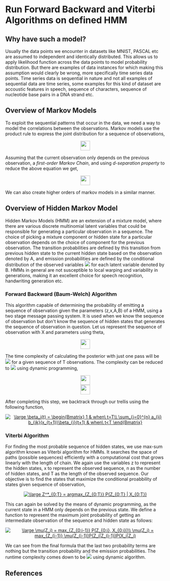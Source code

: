 # Run Forward Backward and Viterbi Algorithms on defined HMM

## Why have such a model?
Usually the data points we encounter in datasets like MNIST, PASCAL etc are assumed to independent and identically distributed. This allows us to apply likelihood function across the data points to model probability distribution. But there are examples of data instances for which making this assumption would clearly be wrong, more specifically time series data points. Time series data is sequential in nature and not all examples of sequential data are time series, some examples for this kind of dataset are accoustic features in speech, sequence of characters, sequence of nucleotide base pairs in a DNA strand etc. 

## Overview of Markov Models
To exploit the sequential patterns that occur in the data, we need a way to model the correlations between the observations. Markov models use the product rule to express the joint distribution for a sequence of observations, 
<br>
<p align= "center">
<img src="https://render.githubusercontent.com/render/math?math=P(x_1, x_2, ..., x_n) = \Pi^n_{i=2} \ p(x_i\ |\ x_1,..., x_{i-1}) " height="30">
</p>
Assuming that the current observation only depends on the previous observation, a <i>first-order Markov Chain</i>, and using <i>d-separation property</i> to reduce the above equation we get, 
<br>
<p align= "center">
<img src="https://render.githubusercontent.com/render/math?math=P(x_1, x_2, ..., x_n) = p(x_1) \Pi^n_{i=2} p(x_i\ |\ x_{i-1}) " height="30">
</p>
We can also create higher orders of markov models in a similar manner.

## Overview of Hidden Markov Model 
Hidden Markov Models (HMM) are an extension of a mixture model, where there are various discrete multinomial latent variables that could be responsible for generating a particular observation in a sequence. The choice of picking a mixture component or hidden state for a particular observation depends on the choice of component for the previous observation. The transition probabilities are defined by this transition from previous hidden state to the current hidden state based on the observation denoted by A, and emission probabilities are defined by the conditional distribution of the observed variables <img src="https://render.githubusercontent.com/render/math?math=p(x_n|z_n,\phi)"> for each latent variable denoted by B. HMMs in general are not susceptible to local warping and variability in generations, making it an excellent choice for speech recognition, handwriting generation etc. 

### Forward Backward (Baum-Welch) Algorithm 
This algorithm capable of determining the probability of emitting a sequence of observation given the parameters (z,x,A,B) of a HMM, using a two stage message passing system. It is used when we know the sequence of observation but don't know the sequence of hidden states that generates the sequence of observation in question. Let us represent the sequence of observation with X and parameters using theta,

<p align= "center">
<img src="https://render.githubusercontent.com/render/math?math=P(X^T\ |\ \theta) = \Sigma_{n^T}\ p(X^T, Z^T)" height="30">
</p>
The time complexity of calculating the posterior with just one pass will be <img src="https://render.githubusercontent.com/render/math?math=O(n^T.T)"> for a given sequence of T observations. The complexity can be reduced to <img src="https://render.githubusercontent.com/render/math?math=O(n^2.T)"> using dynamic programming, 
<p align= "center">
<img src="https://render.githubusercontent.com/render/math?math=\alpha_j(t) = p(x_1,....x_t, z_t = j)" height="30">
  <br>
<img src="https://render.githubusercontent.com/render/math?math=\alpha_j(t%2B1) = b_{jk}(x_{t%2B1}) \Sigma^n_{i=1} \ a_{ij}\alpha_i(t)" height="30">  
</p>
After completing this step, we backtrack through our trellis using the following function, 
<p align= "center">
<a href="https://www.codecogs.com/eqnedit.php?latex=\large&space;\beta_i(t)&space;=&space;\begin{Bmatrix}&space;1&space;&&space;when\&space;t=T\\&space;\sum_{j=0}^{n}&space;a_{ij}&space;b_{jk}(x_{t&plus;1})\beta_{j}(t&plus;1)&space;&&space;when\&space;t<T&space;\end{Bmatrix}" target="_blank"><img src="https://latex.codecogs.com/gif.latex?\large&space;\beta_i(t)&space;=&space;\begin{Bmatrix}&space;1&space;&&space;when\&space;t=T\\&space;\sum_{j=0}^{n}&space;a_{ij}&space;b_{jk}(x_{t&plus;1})\beta_{j}(t&plus;1)&space;&&space;when\&space;t<T&space;\end{Bmatrix}" title="\large \beta_i(t) = \begin{Bmatrix} 1 & when\ t=T\\ \sum_{j=0}^{n} a_{ij} b_{jk}(x_{t+1})\beta_{j}(t+1) & when\ t<T \end{Bmatrix}" /></a>
</p>

### Viterbi Algorithm
For finding the most probable sequence of hidden states, we use max-sum algorithm known as Viterbi algorithm for HMMs. It searches the space of paths (possible sequences) efficiently with a computational cost that grows linearly with the length of chain. We again use the variables z to represent the hidden states, x to represent the observed sequence, n as the number of hidden states, and T as the length of the observed sequence. Our objective is to find the states that maximize the conditional proabbility of states given sequence of observation, 
<br>

<p align= "center">
  <a href="https://www.codecogs.com/eqnedit.php?latex=\large&space;Z^*_{0:T}&space;=&space;argmax_{Z_{0:T}}&space;P(Z_{0:T}&space;|&space;X_{0:T})" target="_blank"><img src="https://latex.codecogs.com/gif.latex?\large&space;Z^*_{0:T}&space;=&space;argmax_{Z_{0:T}}&space;P(Z_{0:T}&space;|&space;X_{0:T})" title="\large Z^*_{0:T} = argmax_{Z_{0:T}} P(Z_{0:T} | X_{0:T})" /></a>
</p>

This can again be solved by the means of dynamic programming, as the current state in a HMM only depends on the previous state. We define a function to represent the maximum joint probability of getting an intermediate observation of the sequence and hidden state as follows:
<p align= "center">
<a href="https://www.codecogs.com/eqnedit.php?latex=\large&space;\mu(Z_i)&space;=&space;max_{Z_{0:i-1}}&space;P(Z_{0:i},&space;X_{0:i})\\&space;\mu(Z_i)&space;=&space;max_{Z_{i-1}}&space;\mu(Z_{i-1})P(Z_i|Z_{i-1})P(X_i|Z_i)" target="_blank"><img src="https://latex.codecogs.com/gif.latex?\large&space;\mu(Z_i)&space;=&space;max_{Z_{0:i-1}}&space;P(Z_{0:i},&space;X_{0:i})\\&space;\mu(Z_i)&space;=&space;max_{Z_{i-1}}&space;\mu(Z_{i-1})P(Z_i|Z_{i-1})P(X_i|Z_i)" title="\large \mu(Z_i) = max_{Z_{0:i-1}} P(Z_{0:i}, X_{0:i})\\ \mu(Z_i) = max_{Z_{i-1}} \mu(Z_{i-1})P(Z_i|Z_{i-1})P(X_i|Z_i)" /></a>
</p>
We can see from the final formula that the last two probability terms are nothing but the transition probability and the emission probabilities. The runtime complexity comes down to be <img src="https://render.githubusercontent.com/render/math?math=O(n^2.T)"> using dynamic algorithm. 

## References 

